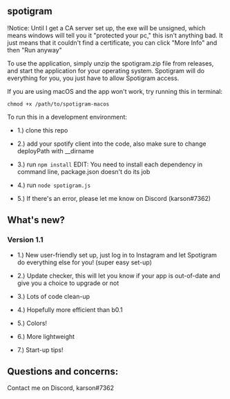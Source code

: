 ## spotigram

!Notice: Until I get a CA server set up, the exe will be unsigned, which means windows will tell you it "protected your pc," this isn't anything bad. It just means that it couldn't find a certificate, you can click "More Info" and then "Run anyway"

To use the application, simply unzip the spotigram.zip file from releases, and start the application for your operating system. Spotigram will do everything for you, you just have to allow Spotigram access.

If you are using macOS and the app won't work, try running this in terminal: 

`chmod +x /path/to/spotigram-macos`



To run this in a development environment:

 - 1.) clone this repo

 - 2.) add your spotify client into the code, also make sure to change deployPath with __dirname

 - 3.) run `npm install` EDIT: You need to install each dependency in command line, package.json doesn't do its job

 - 4.) run `node spotigram.js`

 - 5.) If there's an error, please let me know on Discord (karson#7362)

## What's new?
### Version 1.1

 - 1.) New user-friendly set up, just log in to Instagram and let Spotigram do everything else for you! (super easy set-up)

 - 2.) Update checker, this will let you know if your app is out-of-date and give you a choice to upgrade or not

 - 3.) Lots of code clean-up

 - 4.) Hopefully more efficient than b0.1

 - 5.) Colors!

 - 6.) More lightweight

 - 7.) Start-up tips!


## Questions and concerns:

Contact me on Discord, karson#7362

